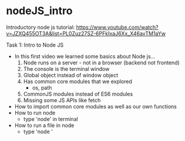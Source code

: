 # nodeJS_intro
Introductory node js tutorial: https://www.youtube.com/watch?v=JZXQ455OT3A&list=PL0Zuz27SZ-6PFkIxaJ6Xx_X46avTM1aYw

Task 1: Intro to Node JS
- In this first video we learned some basics about Node js...
    1) Node runs on a server - not in a browser (backend not frontend)
    2) The console is the terminal window
    3) Global object instead of window object
    4) Has common core modules that we explored
        - os, path
    5) CommonJS modules instead of ES6 modules
    6) Missing some JS APIs like fetch
- How to import common core modules as well as our own functions
- How to run node
    - type 'node' in terminal
- How to run a file in node
    - type 'node <filename>'